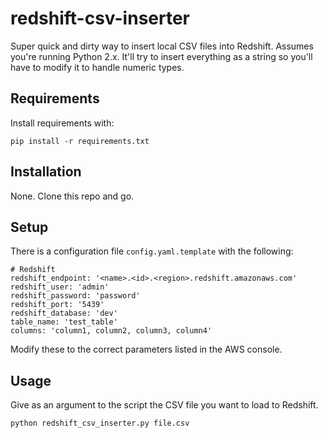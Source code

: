 # redshift-csv-inserter
Super quick and dirty way to insert local CSV files into Redshift. Assumes you're running Python 2.x. It'll try to insert everything as a string so you'll have to modify it to handle numeric types.

## Requirements

Install requirements with:

```
pip install -r requirements.txt
```

## Installation

None. Clone this repo and go.

## Setup

There is a configuration file `config.yaml.template` with the following:

```
# Redshift
redshift_endpoint: '<name>.<id>.<region>.redshift.amazonaws.com'
redshift_user: 'admin'
redshift_password: 'password'
redshift_port: '5439'
redshift_database: 'dev'
table_name: 'test_table'
columns: 'column1, column2, column3, column4'
```

Modify these to the correct parameters listed in the AWS console.


## Usage

Give as an argument to the script the CSV file you want to load to Redshift.

```
python redshift_csv_inserter.py file.csv
```
